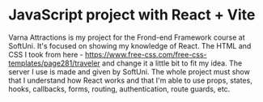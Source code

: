# JavaScript project with React + Vite

Varna Attractions is my project for the Frond-end Framework course at SoftUni. It's focused on showing my knowledge of React. The HTML and CSS I took from here - https://www.free-css.com/free-css-templates/page281/traveler and change it a little bit to fit my idea. The server I use is made and given by SoftUni. The whole project must show that I understand how React works and that I'm able to use props, states, hooks, callbacks, forms, routing, authentication, route guards, etc.
